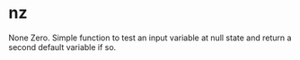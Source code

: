 # nz
None Zero. Simple function to test an input variable at null state and return a second default variable if so.
